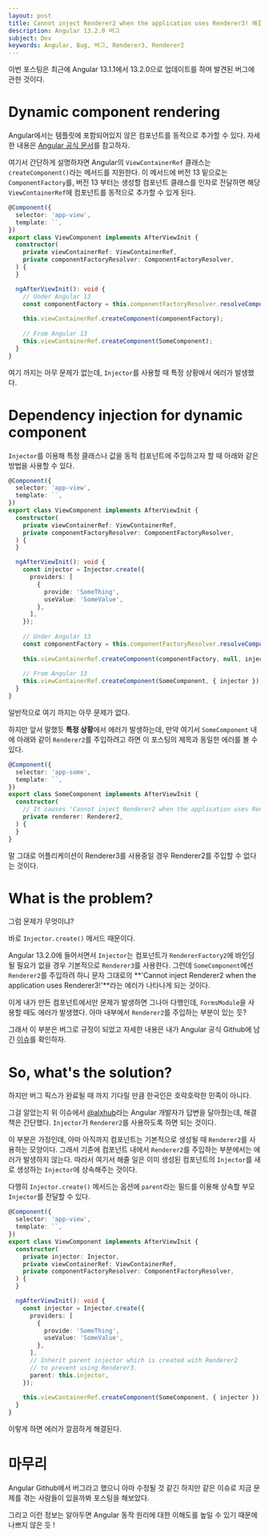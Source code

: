```yaml
---
layout: post
title: Cannot inject Renderer2 when the application uses Renderer3! 해결법
description: Angular 13.2.0 버그
subject: Dev
keywords: Angular, Bug, 버그, Renderer3, Renderer2
---
```


이번 포스팅은 최근에 Angular 13.1.1에서 13.2.0으로 업데이트를 하며 발견된 버그에 관한 것이다.

# Dynamic component rendering

Angular에서는 템플릿에 포함되어있지 않은 컴포넌트를 동적으로 추가할 수 있다.
자세한 내용은 [Angular 공식 문서](https://angular.io/guide/dynamic-component-loader)를 참고하자.

여기서 간단하게 설명하자면 Angular의 `ViewContainerRef` 클래스는 `createComponent()`라는 메서드를 지원한다.
이 메서드에 버전 13 밑으로는 `ComponentFactory`를, 버전 13 부터는 생성할 컴포넌트 클래스를 인자로 전달하면
해당 `ViewContainerRef`에 컴포넌트를 동적으로 추가할 수 있게 된다.

```typescript
@Component({
  selector: 'app-view',
  template: ``,
})
export class ViewComponent implements AfterViewInit {
  constructor(
    private viewContainerRef: ViewContainerRef,
    private componentFactoryResolver: ComponentFactoryResolver,
  ) {
  }

  ngAfterViewInit(): void {
    // Under Angular 13
    const componentFactory = this.componentFactoryResolver.resolveComponentFactory(SomeComponent);
    
    this.viewContainerRef.createComponent(componentFactory);
    
    // From Angular 13
    this.viewContainerRef.createComponent(SomeComponent);
  }
}
```

여기 까지는 아무 문제가 없는데, `Injector`를 사용할 때 특정 상황에서 에러가 발생했다.

# Dependency injection for dynamic component

`Injector`를 이용해 특정 클래스나 값을 동적 컴포넌트에 주입하고자 할 때
아래와 같은 방법을 사용할 수 있다.

```typescript
@Component({
  selector: 'app-view',
  template: ``,
})
export class ViewComponent implements AfterViewInit {
  constructor(
    private viewContainerRef: ViewContainerRef,
    private componentFactoryResolver: ComponentFactoryResolver,
  ) {
  }

  ngAfterViewInit(): void {
    const injector = Injector.create({
      providers: [
        {
          provide: 'SomeThing',
          useValue: 'SomeValue',
        },
      ],
    });
    
    // Under Angular 13
    const componentFactory = this.componentFactoryResolver.resolveComponentFactory(SomeComponent);
    
    this.viewContainerRef.createComponent(componentFactory, null, injector);
    
    // From Angular 13
    this.viewContainerRef.createComponent(SomeComponent, { injector });
  }
}
```

일반적으로 여기 까지는 아무 문제가 없다.

하지만 앞서 말했듯 **특정 상황**에서 에러가 발생하는데, 만약 여기서 `SomeComponent` 내에 아래와 같이
`Renderer2`를 주입하려고 하면 이 포스팅의 제목과 동일한 에러를 볼 수 있다.

```typescript
@Component({
  selector: 'app-some',
  template: ``,
})
export class SomeComponent implements AfterViewInit {
  constructor(
    // It causes 'Cannot inject Renderer2 when the application uses Renderer3!'
    private renderer: Renderer2,
  ) {
  }
}
```

말 그대로 어플리케이션이 Renderer3를 사용중일 경우 Renderer2를 주입할 수 없다는 것이다.

# What is the problem?

그럼 문제가 무엇이냐?

바로 `Injector.create()` 메서드 때문이다.

Angular 13.2.0에 들어서면서 `Injector`는 컴포넌트가 `RendererFactory2`에 바인딩 될 필요가 없을 경우
기본적으로 `Renderer3`를 사용한다.
그런데 `SomeComponent`에선 `Renderer2`를 주입하려 하니 문자 그대로의
**'Cannot inject Renderer2 when the application uses Renderer3!'**라는 에러가 나타나게 되는 것이다.

이게 내가 만든 컴포넌트에서만 문제가 발생하면 그나마 다행인데,
`FormsModule`을 사용할 때도 에러가 발생했다. 아마 내부에서 `Renderer2`를 주입하는 부분이 있는 듯?

그래서 이 부분은 버그로 규정이 되었고 자세한 내용은
내가 Angular 공식 Github에 남긴 [이슈](https://github.com/angular/angular/issues/44897)를 확인하자.

# So, what's the solution?

하지만 버그 픽스가 완료될 때 까지 기다릴 만큼 한국인은 호락호락한 민족이 아니다.

그걸 알았는지 위 이슈에서 [@alxhub](https://github.com/alxhub)라는 Angular 개발자가 답변을 달아줬는데,
해결책은 간단했다. `Injector`가 `Renderer2`를 사용하도록 하면 되는 것이다.

이 부분은 가정인데, 아마 아직까지 컴포넌트는 기본적으로 생성될 때 `Renderer2`를 사용하는 모양이다.
그래서 기존에 컴포넌트 내에서 `Renderer2`를 주입하는 부분에서는 에러가 발생하지 않는다.
따라서 여기서 해줄 일은 이미 생성된 컴포넌트의 `Injector`를 새로 생성하는 `Injector`에 상속해주는 것이다.

다행히 `Injector.create()` 메서드는 옵션에 `parent`라는 필드를 이용해
상속할 부모 `Injector`를 전달할 수 있다.

```typescript
@Component({
  selector: 'app-view',
  template: ``,
})
export class ViewComponent implements AfterViewInit {
  constructor(
    private injector: Injector,
    private viewContainerRef: ViewContainerRef,
    private componentFactoryResolver: ComponentFactoryResolver,
  ) {
  }

  ngAfterViewInit(): void {
    const injector = Injector.create({
      providers: [
        {
          provide: 'SomeThing',
          useValue: 'SomeValue',
        },
      ],
      // Inherit parent injector which is created with Renderer2
      // to prevent using Renderer3.
      parent: this.injector,
    });
    
    this.viewContainerRef.createComponent(SomeComponent, { injector });
  }
}
```

이렇게 하면 에러가 깔끔하게 해결된다.

# 마무리

Angular Github에서 버그라고 했으니 아마 수정될 것 같긴 하지만
같은 이슈로 지금 문제를 겪는 사람들이 있을까봐 포스팅을 해보았다.

그리고 이런 정보는 알아두면 Angular 동작 원리에 대한 이해도를 높일 수 있기 때문에
나쁘지 않은 듯 !
